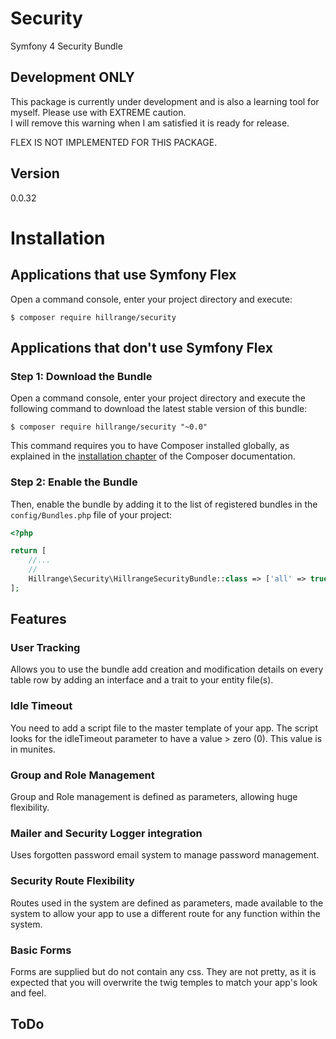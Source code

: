 # Security
Symfony 4 Security Bundle

Development ONLY
----------------

This package is currently under development and is also a learning tool for myself.  Please use with EXTREME caution.   
I will remove this warning when I am satisfied it is ready for release.

FLEX IS NOT IMPLEMENTED FOR THIS PACKAGE.

Version
-------
0.0.32

Installation
============

Applications that use Symfony Flex
----------------------------------

Open a command console, enter your project directory and execute:

```console
$ composer require hillrange/security
```

Applications that don't use Symfony Flex
----------------------------------------

### Step 1: Download the Bundle

Open a command console, enter your project directory and execute the
following command to download the latest stable version of this bundle:

```console
$ composer require hillrange/security "~0.0"
```

This command requires you to have Composer installed globally, as explained
in the [installation chapter](https://getcomposer.org/doc/00-intro.md)
of the Composer documentation.

### Step 2: Enable the Bundle

Then, enable the bundle by adding it to the list of registered bundles
in the `config/Bundles.php` file of your project:

```php
<?php

return [
    //...
    //
    Hillrange\Security\HillrangeSecurityBundle::class => ['all' => true],
];

```
Features
--------
### User Tracking
Allows you to use the bundle add creation and modification details on every table row by adding
an interface and a trait to your entity file(s).
### Idle Timeout
You need to add a script file to the master template of your app.  The script looks for the idleTimeout parameter to have a value > zero (0).  This value is in munites.
### Group and Role Management
Group and Role management is defined as parameters, allowing huge flexibility.
### Mailer and Security Logger integration
Uses forgotten password email system to manage password management.
### Security Route Flexibility
Routes used in the system are defined as parameters, made available to the system to allow your app to use a different route for any function within the system.
### Basic Forms
Forms are supplied but do not contain any css.  They are not pretty, as it is expected that you will overwrite the twig temples to match your app's look and feel. 

ToDo
----


